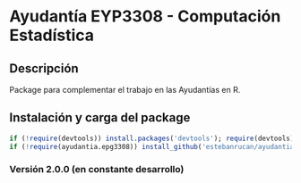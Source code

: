 
# Ayudantía EYP3308 - Computación Estadística

## Descripción

Package para complementar el trabajo en las Ayudantías en R.

## Instalación y carga del package

``` r
if (!require(devtools)) install.packages('devtools'); require(devtools)
if (!require(ayudantia.epg3308)) install_github('estebanrucan/ayudantia.epg3308'); require(ayudantia.epg3308)
```

### Versión 2.0.0 (en constante desarrollo)
